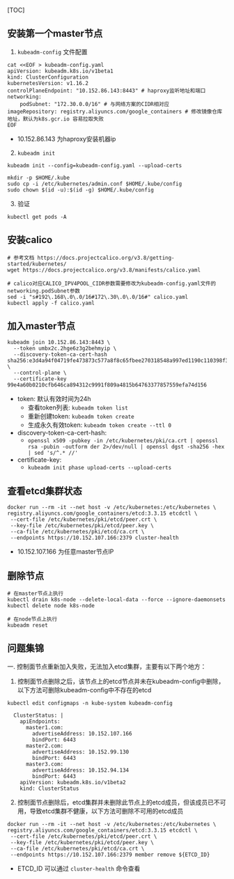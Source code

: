 [TOC]

## 安装第一个master节点

1. `kubeadm-config` 文件配置
```
cat <<EOF > kubeadm-config.yaml
apiVersion: kubeadm.k8s.io/v1beta1
kind: ClusterConfiguration
kubernetesVersion: v1.16.2
controlPlaneEndpoint: "10.152.86.143:8443" # haproxy监听地址和端口
networking:
    podSubnet: "172.30.0.0/16" # 与网络方案的CIDR相对应
imageRepository: registry.aliyuncs.com/google_containers # 修改镜像仓库地址，默认为k8s.gcr.io 容易拉取失败
EOF
```
+ 10.152.86.143 为haproxy安装机器ip

2.  `kubeadm init`
```
kubeadm init --config=kubeadm-config.yaml --upload-certs

mkdir -p $HOME/.kube
sudo cp -i /etc/kubernetes/admin.conf $HOME/.kube/config
sudo chown $(id -u):$(id -g) $HOME/.kube/config
```

3. 验证

```
kubectl get pods -A
```

## 安装calico
```
# 参考文档 https://docs.projectcalico.org/v3.8/getting-started/kubernetes/
wget https://docs.projectcalico.org/v3.8/manifests/calico.yaml

# calico对应CALICO_IPV4POOL_CIDR参数需要修改为kubeadm-config.yaml文件的networking.podSubnet参数
sed -i "s#192\.168\.0\.0/16#172\.30\.0\.0/16#" calico.yaml
kubectl apply -f calico.yaml
```

## 加入master节点
```
kubeadm join 10.152.86.143:8443 \
  --token umbx2c.2hge6z3g2behmyip \
  --discovery-token-ca-cert-hash sha256:e3d4a94f04719fe473873c577a8f8c65fbee270318548a997ed1190c110398f3 \
  --control-plane \
  --certificate-key 99e4a60b0210cfb646ca894312c9991f809a4815b64763377857559efa74d156
```

+ token: 默认有效时间为24h
  * 查看token列表: `kubeadm token list`
  * 重新创建token: `kubeadm token create`
  * 生成永久有效token: `kubeadm token create --ttl 0`
+ discovery-token-ca-cert-hash: 
  + `openssl x509 -pubkey -in /etc/kubernetes/pki/ca.crt | openssl rsa -pubin -outform der 2>/dev/null | openssl dgst -sha256 -hex | sed 's/^.* //'`
+ certificate-key: 
  + `kubeadm init phase upload-certs --upload-certs`
## 查看etcd集群状态
```
docker run --rm -it --net host -v /etc/kubernetes:/etc/kubernetes \
registry.aliyuncs.com/google_containers/etcd:3.3.15 etcdctl \
 --cert-file /etc/kubernetes/pki/etcd/peer.crt \
 --key-file /etc/kubernetes/pki/etcd/peer.key \
 --ca-file /etc/kubernetes/pki/etcd/ca.crt \
 --endpoints https://10.152.107.166:2379 cluster-health
```
+ 10.152.107.166 为任意master节点IP

## 删除节点
```
# 在master节点上执行
kubectl drain k8s-node --delete-local-data --force --ignore-daemonsets
kubectl delete node k8s-node

# 在node节点上执行
kubeadm reset
```

## 问题集锦
一.  控制面节点重新加入失败，无法加入etcd集群，主要有以下两个地方：
1. 控制面节点删除之后，该节点上的etcd节点并未在kubeadm-config中删除，以下方法可删除kubeadm-config中不存在的etcd
```
kubectl edit configmaps -n kube-system kubeadm-config
```
```
  ClusterStatus: |
    apiEndpoints:
      master1.com:
        advertiseAddress: 10.152.107.166
        bindPort: 6443
      master2.com:
        advertiseAddress: 10.152.99.130
        bindPort: 6443
      master3.com:
        advertiseAddress: 10.152.94.134
        bindPort: 6443
    apiVersion: kubeadm.k8s.io/v1beta2
    kind: ClusterStatus
```

2. 控制面节点删除后，etcd集群并未删除此节点上的etcd成员，但该成员已不可用，导致etcd集群不健康，以下方法可删除不可用的etcd成员
```
docker run --rm -it --net host -v /etc/kubernetes:/etc/kubernetes \
registry.aliyuncs.com/google_containers/etcd:3.3.15 etcdctl \
 --cert-file /etc/kubernetes/pki/etcd/peer.crt \
 --key-file /etc/kubernetes/pki/etcd/peer.key \
 --ca-file /etc/kubernetes/pki/etcd/ca.crt \
 --endpoints https://10.152.107.166:2379 member remove ${ETCD_ID}
```

+ ETCD_ID 可以通过 `cluster-health` 命令查看